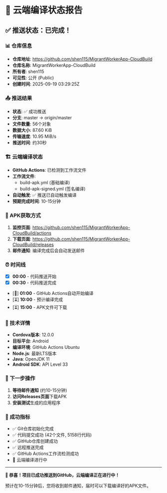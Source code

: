 # 🚀 云端编译状态报告

## ✅ 推送状态：已完成！

### 📊 仓库信息
- **仓库地址**: https://github.com/shen115/MigrantWorkerApp-CloudBuild
- **仓库名称**: MigrantWorkerApp-CloudBuild
- **所有者**: shen115
- **可见性**: 公开 (Public)
- **创建时间**: 2025-09-19 03:29:25Z

### 📤 推送结果
- **状态**: ✅ 成功推送
- **分支**: master → origin/master
- **文件数量**: 56个对象
- **数据大小**: 87.60 KiB
- **传输速度**: 10.95 MiB/s
- **推送时间**: 约30秒

### 🏗️ 云端编译状态
- **GitHub Actions**: 已检测到工作流文件
- **工作流文件**: 
  - build-apk.yml (基础编译)
  - build-apk-signed.yml (签名编译)
- **自动触发**: ✅ 推送已自动触发编译
- **预期完成时间**: 10-15分钟

### 📱 APK获取方式
1. **监控页面**: https://github.com/shen115/MigrantWorkerApp-CloudBuild/actions
2. **下载页面**: https://github.com/shen115/MigrantWorkerApp-CloudBuild/releases
3. **邮件通知**: 编译完成后会自动发送邮件

### ⏰ 时间线
- [x] **00:00** - 代码推送开始
- [x] **00:30** - 代码推送完成
- [🔄] **01:00** - GitHub Actions自动开始编译
- [⏳] **10:00** - 预计编译完成
- [⏳] **15:00** - APK文件可下载

### 🔧 技术详情
- **Cordova版本**: 12.0.0
- **目标平台**: Android
- **编译环境**: GitHub Actions Ubuntu
- **Node.js**: 最新LTS版本
- **Java**: OpenJDK 11
- **Android SDK**: API Level 33

### 📧 下一步操作
1. **等待邮件通知** (约10-15分钟)
2. **访问Releases页面**下载APK
3. **安装测试**生成的应用程序

### 🎯 成功指标
- ✅ Git仓库初始化完成
- ✅ 代码提交成功 (42个文件, 5158行代码)
- ✅ GitHub仓库创建成功
- ✅ 远程推送完成
- ✅ GitHub Actions工作流检测成功
- 🔄 云端编译进行中

---

**🎉 恭喜！项目已成功推送到GitHub，云端编译正在进行中！**

预计在10-15分钟后，您将收到邮件通知，届时可以下载编译好的APK文件。